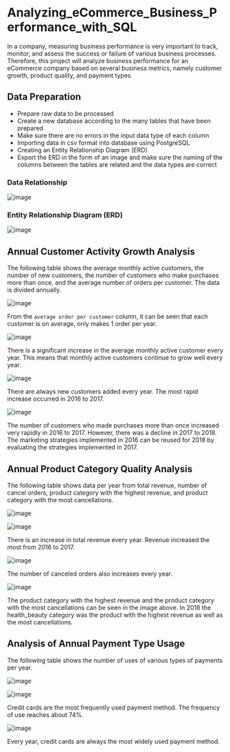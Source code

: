 # Analyzing_eCommerce_Business_Performance_with_SQL
In a company, measuring business performance is very important to track, monitor, and assess the success or failure of various business processes. Therefore, this project will analyze business performance for an eCommerce company based on several business metrics, namely customer growth, product quality, and payment types.

## Data Preparation
- Prepare raw data to be processed
- Create a new database according to the many tables that have been prepared
- Make sure there are no errors in the input data type of each column
- Importing data in csv format into database using PostgreSQL
- Creating an Entity Relationship Diagram (ERD)
- Export the ERD in the form of an image and make sure the naming of the columns between the tables are related and the data types are correct

### Data Relationship
![image](https://user-images.githubusercontent.com/101455281/188842740-5fec8ee4-3c3e-44e0-af83-7cf33b7a0d2a.png)

### Entity Relationship Diagram (ERD)
![image](https://user-images.githubusercontent.com/101455281/188843268-b5e3c696-0974-48a4-97a9-db9ef5df8d71.png)

## Annual Customer Activity Growth Analysis
The following table shows the average monthly active customers, the number of new customers, the number of customers who make purchases more than once, and the average number of orders per customer. The data is divided annually.

![image](https://user-images.githubusercontent.com/101455281/188844943-b1642397-9348-47ba-a9a0-10e90830000f.png)

From the `average order per customer` column, it can be seen that each customer is on average, only makes 1 order per year.

![image](https://user-images.githubusercontent.com/101455281/188853119-abeac95b-b778-4ee2-af9c-96896ec13c16.png)

There is a significant increase in the average monthly active customer every year. This means that monthly active customers continue to grow well every year.

![image](https://user-images.githubusercontent.com/101455281/188855037-33ac7a45-2f2c-4888-ae33-26bee22e6ac6.png)

There are always new customers added every year. The most rapid increase occurred in 2016 to 2017.

![image](https://user-images.githubusercontent.com/101455281/188855092-7c810463-0cd5-4a34-bbfd-be86ff91308e.png)

The number of customers who made purchases more than once increased very rapidly in 2016 to 2017. However, there was a decline in 2017 to 2018. The marketing strategies implemented in 2016 can be reused for 2018 by evaluating the strategies implemented in 2017.

## Annual Product Category Quality Analysis
The following table shows data per year from total revenue, number of cancel orders, product category with the highest revenue, and product category with the most cancellations.

![image](https://user-images.githubusercontent.com/101455281/188905751-df68443f-39b1-465c-a2b4-ed49755d6f8c.png)

![image](https://user-images.githubusercontent.com/101455281/188905859-71f95e50-02be-462f-ac06-993d1e77c817.png)

There is an increase in total revenue every year. Revenue increased the most from 2016 to 2017.

![image](https://user-images.githubusercontent.com/101455281/188912294-1f76f52a-5863-4465-ad09-3966b4511b77.png)

The number of canceled orders also increases every year.

![image](https://user-images.githubusercontent.com/101455281/188912944-2b8b2f29-84de-40c2-a8b4-01a1a854ac2e.png)

The product category with the highest revenue and the product category with the most cancellations can be seen in the image above. In 2018 the health_beauty category was the product with the highest revenue as well as the most cancellations.

## Analysis of Annual Payment Type Usage
The following table shows the number of uses of various types of payments per year.

![image](https://user-images.githubusercontent.com/101455281/188914034-874d6554-56e8-454d-8ba5-98d5447a18c1.png)

![image](https://user-images.githubusercontent.com/101455281/188920143-d5b5b309-64d2-4047-9b4a-01ea4830f381.png)

Credit cards are the most frequently used payment method. The frequency of use reaches about 74%.

![image](https://user-images.githubusercontent.com/101455281/188920312-6948b0bf-ff46-466f-a770-819049888900.png)

Every year, credit cards are always the most widely used payment method.
